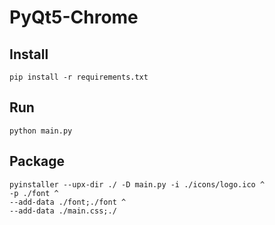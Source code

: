 # PyQt5-Chrome

## Install
```shell
pip install -r requirements.txt
```

## Run
```shell
python main.py
```

## Package
```shell
pyinstaller --upx-dir ./ -D main.py -i ./icons/logo.ico ^
-p ./font ^
--add-data ./font;./font ^
--add-data ./main.css;./
```
